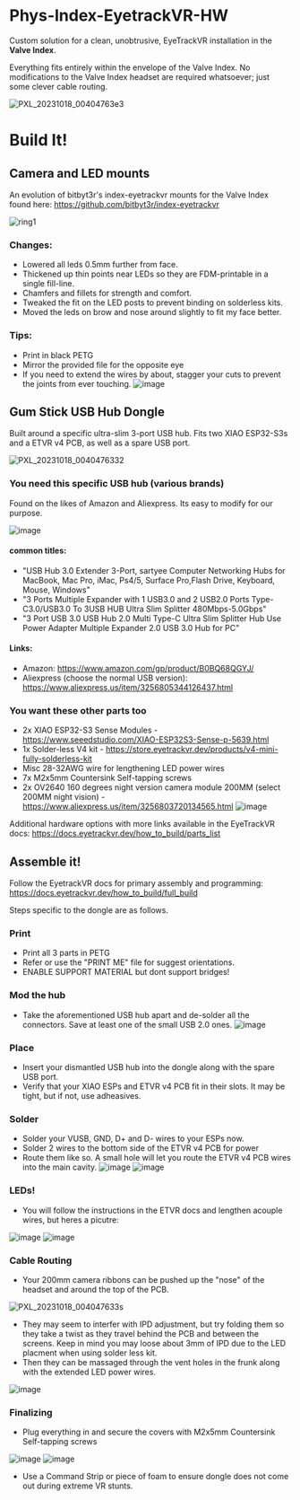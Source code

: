 # Phys-Index-EyetrackVR-HW
Custom solution for a clean, unobtrusive, EyeTrackVR installation in the **Valve Index**.  

Everything fits entirely within the envelope of the Valve Index. No modifications to the Valve Index headset are required whatsoever; just some clever cable routing. 

![PXL_20231018_00404763e3](https://github.com/Physics-Dude/Phys-Index-EyetrackVR-HW/assets/22563517/8c080cf6-a962-46f6-8bd3-6d09f6639588)

# Build It! 

## Camera and LED mounts
An evolution of bitbyt3r's index-eyetrackvr mounts for the Valve Index found here: https://github.com/bitbyt3r/index-eyetrackvr  

![ring1](https://github.com/Physics-Dude/Phys-Index-EyetrackVR-HW/assets/22563517/75ffa358-d365-4c69-a2b8-b3b5f11d3ec9)

### Changes:
- Lowered all leds 0.5mm further from face.
- Thickened up thin points near LEDs so they are FDM-printable in a single fill-line.
- Chamfers and fillets for strength and comfort.
- Tweaked the fit on the LED posts to prevent binding on solderless kits.
- Moved the leds on brow and nose around slightly to fit my face better.
### Tips:
- Print in black PETG
- Mirror the provided file for the opposite eye
- If you need to extend the wires by about, stagger your cuts to prevent the joints from ever touching.
![image](https://github.com/Physics-Dude/Phys-Index-EyetrackVR-HW/assets/22563517/733aed90-dc2c-43e0-855d-7d30ac13537b)


## Gum Stick USB Hub Dongle
Built around a specific ultra-slim 3-port USB hub. Fits two XIAO ESP32-S3s and a ETVR v4 PCB, as well as a spare USB port.

![PXL_20231018_0040476332](https://github.com/Physics-Dude/Phys-Index-EyetrackVR-HW/assets/22563517/da7355d1-1a2c-4d7f-8379-2673ab07c646)

### You need this specific USB hub (various brands)
Found on the likes of Amazon and Aliexpress. Its easy to modify for our purpose.

![image](https://github.com/Physics-Dude/Phys-Index-EyetrackVR-HW/assets/22563517/8e3a4ef0-a15b-4418-8a45-440920a90913)
#### common titles:
- "USB Hub 3.0 Extender 3-Port, sartyee Computer Networking Hubs for MacBook, Mac Pro, iMac, Ps4/5, Surface Pro,Flash Drive, Keyboard, Mouse, Windows"
- "3 Ports Multiple Expander with 1 USB3.0 and 2 USB2.0 Ports Type-C3.0/USB3.0 To 3USB HUB Ultra Slim Splitter 480Mbps-5.0Gbps"
- "3 Port USB 3.0 USB Hub 2.0 Multi Type-C Ultra Slim Splitter Hub Use Power Adapter Multiple Expander 2.0 USB 3.0 Hub for PC"
#### Links:
- Amazon: https://www.amazon.com/gp/product/B0BQ68QGYJ/  
- Aliexpress (choose the normal USB version): https://www.aliexpress.us/item/3256805344126437.html

### You want these other parts too
- 2x XIAO ESP32-S3 Sense Modules - https://www.seeedstudio.com/XIAO-ESP32S3-Sense-p-5639.html
- 1x Solder-less V4 kit - https://store.eyetrackvr.dev/products/v4-mini-fully-solderless-kit
- Misc 28-32AWG wire for lengthening LED power wires
- 7x M2x5mm Countersink Self-tapping screws
- 2x OV2640 160 degrees night version camera module 200MM (select 200MM night vision) - https://www.aliexpress.us/item/3256803720134565.html
![image](https://github.com/Physics-Dude/Phys-Index-EyetrackVR-HW/assets/22563517/6d43e56d-f3b4-4b63-8018-cfa709f892cf)

Additional hardware options with more links available in the EyeTrackVR docs: https://docs.eyetrackvr.dev/how_to_build/parts_list

## Assemble it!
Follow the EyetrackVR docs for primary assembly and programming: https://docs.eyetrackvr.dev/how_to_build/full_build

Steps specific to the dongle are as follows.

### Print 
- Print all 3 parts in PETG
- Refer or use the "PRINT ME" file for suggest orientations.
- ENABLE SUPPORT MATERIAL but dont support bridges!

### Mod the hub
- Take the aforementioned USB hub apart and de-solder all the connectors. Save at least one of the small USB 2.0 ones.
![image](https://github.com/Physics-Dude/Phys-Index-EyetrackVR-HW/assets/22563517/3a32afaa-90f1-43b7-b7e9-bd138087fbd3)

### Place
- Insert your dismantled USB hub into the dongle along with the spare USB port.
- Verify that your XIAO ESPs and ETVR v4 PCB fit in their slots. It may be tight, but if not, use adheasives.

### Solder
- Solder your VUSB, GND, D+ and D- wires to your ESPs now.
- Solder 2 wires to the bottom side of the ETVR v4 PCB for power
- Route them like so. A small hole will let you route the ETVR v4 PCB wires into the main cavity.
![image](https://github.com/Physics-Dude/Phys-Index-EyetrackVR-HW/assets/22563517/ebd1d97f-1db6-4820-9f7b-50051227cad2)
![image](https://github.com/Physics-Dude/Phys-Index-EyetrackVR-HW/assets/22563517/52638c85-f386-4deb-83b4-8d3549d063b0)

### LEDs!
- You will follow the instructions in the ETVR docs and lengthen acouple wires, but heres a picutre:

![image](https://github.com/Physics-Dude/Phys-Index-EyetrackVR-HW/assets/22563517/bbc47e03-1810-4876-a0a2-2518bddf8ec5)
![image](https://github.com/Physics-Dude/Phys-Index-EyetrackVR-HW/assets/22563517/8baa2691-1626-4aee-9ac5-a737e5327128)

### Cable Routing
- Your 200mm camera ribbons can be pushed up the "nose" of the headset and around the top of the PCB.

![PXL_20231018_004047633s](https://github.com/Physics-Dude/Phys-Index-EyetrackVR-HW/assets/22563517/fd6dcf94-8be5-466a-bdce-bf8423faa027)

- They may seem to interfer with IPD adjustment, but try folding them so they take a twist as they travel behind the PCB and between the screens. Keep in mind you may loose about 3mm of IPD due to the LED placment when using solder less kit.
- Then they can be massaged through the vent holes in the frunk along with the extended LED power wires.

![image](https://github.com/Physics-Dude/Phys-Index-EyetrackVR-HW/assets/22563517/c754b300-ecd5-4464-b1a7-9f2dc4894f6c)

### Finalizing
- Plug everything in and secure the covers with M2x5mm Countersink Self-tapping screws

![image](https://github.com/Physics-Dude/Phys-Index-EyetrackVR-HW/assets/22563517/67f0c657-843d-442d-97dd-5f78bee0b4ff)
![image](https://github.com/Physics-Dude/Phys-Index-EyetrackVR-HW/assets/22563517/c9c60c26-1061-466f-9613-d339a1038839)

- Use a Command Strip or piece of foam to ensure dongle does not come out during extreme VR stunts.

